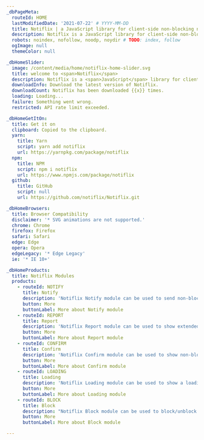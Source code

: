 ```yaml
---
_dbPageMeta:
  routeId: HOME
  lastModifiedDate: '2021-07-22' # YYYY-MM-DD
  title: Notiflix | a JavaScript library for client-side non-blocking notifications.
  description: Notiflix is a JavaScript library for client-side non-blocking notifications, popup boxes, loading indicators, and more that makes your web projects much better.
  robots: noindex, nofollow, noodp, noydir # TODO: index, follow
  ogImage: null
  themeColor: null

_dbHomeSlider:
  image: /content/media/home/notiflix-home-slider.svg
  title: welcome to <span>Notiflix</span>
  description: Notiflix is a <span>JavaScript</span> library for client-side non-blocking notifications, popup boxes, loading indicators, and more that makes your web projects much better.
  downloadInfo: Download the latest version of Notiflix.
  downloadCount: Notiflix has been downloaded {{x}} times.
  loading: Loading...
  failure: Something went wrong.
  restricted: API rate limit exceeded.

_dbHomeGetItOn:
  title: Get it on
  clipboard: Copied to the clipboard.
  yarn:
    title: Yarn
    script: yarn add notiflix
    url: https://yarnpkg.com/package/notiflix
  npm:
    title: NPM
    script: npm i notiflix
    url: https://www.npmjs.com/package/notiflix
  github:
    title: GitHub
    script: null
    url: https://github.com/notiflix/Notiflix.git

_dbHomeBrowsers:
  title: Browser Compatibility
  disclaimer: '* SVG animations are not supported.'
  chrome: Chrome
  firefox: Firefox
  safari: Safari
  edge: Edge
  opera: Opera
  edgeLegacy: '* Edge Legacy'
  ie: '* IE 10+'

_dbHomeProducts:
  title: Notiflix Modules
  products:
    - routeId: NOTIFY
      title: Notify
      description: 'Notiflix Notify module can be used to send non-blocking alerts/notifications. This module includes 4 types of notifications: "Success", "Failure", "Warning", and "Info".'
      button: More
      buttonLabel: More about Notify module
    - routeId: REPORT
      title: Report
      description: 'Notiflix Report module can be used to show extended notifications that contain a title, description, and button(with a callback function). This module includes 4 types of notifications: "Success", "Failure", "Warning", and "Info".'
      button: More
      buttonLabel: More about Report module
    - routeId: CONFIRM
      title: Confirm
      description: 'Notiflix Confirm module can be used to show non-blocking prompt boxes. This module includes 2 types of prompts: "Show" and "Ask". An additional question can be asked as well within the prompt box if using the "Ask" one.'
      button: More
      buttonLabel: More about Confirm module
    - routeId: LOADING
      title: Loading
      description: 'Notiflix Loading module can be used to show a loading indicator during a process (Fetch/XHR). Includes 6 types of animated SVG icons: "Standard", "Hourglass", "Circle", "Arrows", "Dots", and "Pulse". An additional type is "Custom", and it can be used with a custom SVG icon.'
      button: More
      buttonLabel: More about Loading module
    - routeId: BLOCK
      title: Block
      description: "Notiflix Block module can be used to block/unblock the elements during a process (Fetch/XHR), without locking the browser or the other elements/components to prevent the user’s interactions on the blocked elements."
      button: More
      buttonLabel: More about Block module

---
```

